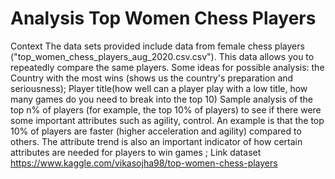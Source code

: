# Analysis Top Women Chess Players
Context
The data sets provided include data from female chess players ("top_women_chess_players_aug_2020.csv.csv"). This data allows you to repeatedly compare the same players.
Some ideas for possible analysis: the
Country with the most wins (shows us the country's preparation and seriousness);
Player title(how well can a player play with a low title, how many games do you need to break into the top 10)
Sample analysis of the top n% of players (for example, the top 10% of players) to see if there were some important attributes such as agility, control. An example is that the top 10% of players are faster (higher acceleration and agility) compared to others. The attribute trend is also an important indicator of how certain attributes are needed for players to win games ;
Link dataset https://www.kaggle.com/vikasojha98/top-women-chess-players
